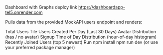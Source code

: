 Dashboard with Graphs
deploy link https://dashboardapp-tel5.onrender.com

Pulls data from the provided MockAPI users endpoint and renders:

Total Users Tile
Users Created Per Day (Last 30 Days)
Avatar Distribution (has / no avatar)
Signup Time of Day Distribution (hour-of-day histogram)
Recently Joined Users (top 5 newest)
Run
npm install
npm run dev
(or use your preferred package manager)
